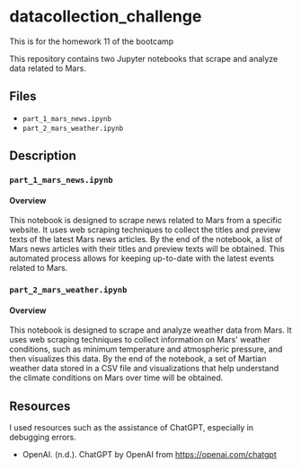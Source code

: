 # datacollection_challenge
This is for the homework 11 of the bootcamp

This repository contains two Jupyter notebooks that scrape and analyze data related to Mars.

## Files

- `part_1_mars_news.ipynb`
- `part_2_mars_weather.ipynb`

## Description

### `part_1_mars_news.ipynb`

#### Overview

This notebook is designed to scrape news related to Mars from a specific website. It uses web scraping techniques to collect the titles and preview texts of the latest Mars news articles.
By the end of the notebook, a list of Mars news articles with their titles and preview texts will be obtained. This automated process allows for keeping up-to-date with the latest events related to Mars.

### `part_2_mars_weather.ipynb`

#### Overview

This notebook is designed to scrape and analyze weather data from Mars. It uses web scraping techniques to collect information on Mars' weather conditions, such as minimum temperature and atmospheric pressure, and then visualizes this data.
By the end of the notebook, a set of Martian weather data stored in a CSV file and visualizations that help understand the climate conditions on Mars over time will be obtained.

## Resources

I used resources such as the assistance of ChatGPT, especially in debugging errors. 

- OpenAI. (n.d.). ChatGPT by OpenAI from https://openai.com/chatgpt
